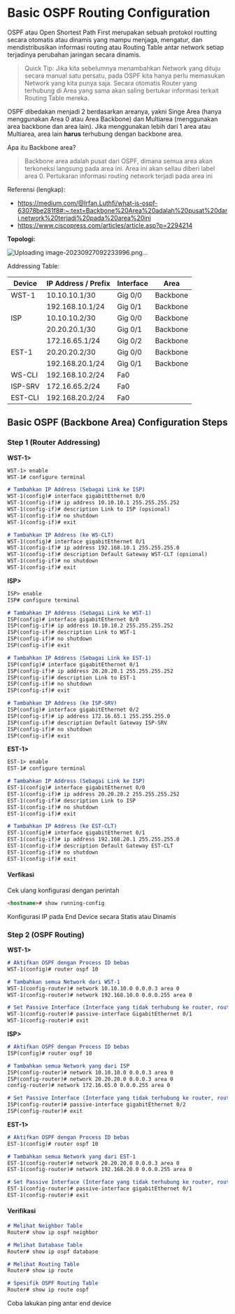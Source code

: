 # Basic OSPF Routing Configuration

OSPF atau Open Shortest Path First merupakan sebuah protokol routting secara otomatis atau dinamis yang mampu menjaga, mengatur, dan mendistribusikan informasi routing atau Routing Table antar network setiap terjadinya perubahan jaringan secara dinamis. 

> Quick Tip: Jika kita sebelumnya menambahkan Network yang dituju secara manual satu persatu, pada OSPF kita hanya perlu memasukan Network yang kita punya saja. Secara otomatis Router yang terhubung di Area yang sama akan saling bertukar informasi terkait Routing Table mereka.

OSPF dibedakan menjadi 2 berdasarkan areanya, yakni Singe Area (hanya menggunakan Area 0 atau Area Backbone) dan Multiarea (menggunakan area backbone dan area lain). Jika menggunakan lebih dari 1 area atau Multiarea, area lain **harus** terhubung dengan backbone area.

Apa itu Backbone area?

> Backbone area adalah pusat dari OSPF, dimana semua area akan terkoneksi langsung pada area ini. Area ini akan sellau diberi label area 0. Pertukaran informasi routing network terjadi pada area ini

Referensi (lengkap): 

- https://medium.com/@Irfan.Luthfi/what-is-ospf-63078be281f8#:~:text=Backbone%20Area%20adalah%20pusat%20dari,network%20terjadi%20pada%20area%20ini
- https://www.ciscopress.com/articles/article.asp?p=2294214

**Topologi:**

![Uploading image-20230927092233996.png…]()


Addressing Table:

| Device  | IP Address / Prefix | Interface | Area     |
| ------- | ------------------- | --------- | -------- |
| WST-1   | 10.10.10.1/30       | Gig 0/0   | Backbone |
|         | 192.168.10.1/24     | Gig 0/1   | Backbone |
| ISP     | 10.10.10.2/30       | Gig 0/0   | Backbone |
|         | 20.20.20.1/30       | Gig 0/1   | Backbone |
|         | 172.16.65.1/24      | Gig 0/2   | Backbone |
| EST-1   | 20.20.20.2/30       | Gig 0/0   | Backbone |
|         | 192.168.20.1/24     | Gig 0/1   | Backbone |
| WS-CLI  | 192.168.10.2/24     | Fa0       |          |
| ISP-SRV | 172.16.65.2/24      | Fa0       |          |
| EST-CLI | 192.168.20.2/24     | Fa0       |          |

## Basic OSPF (Backbone Area) Configuration Steps

### Step 1 (Router Addressing)

**WST-1>**

```markdown
WST-1> enable
WST-1# configure terminal

# Tambahkan IP Address (Sebagai Link ke ISP)
WST-1(config)# interface gigabitEthernet 0/0
WST-1(config-if)# ip address 10.10.10.1 255.255.255.252
WST-1(config-if)# description Link to ISP (opsional)
WST-1(config-if)# no shutdown
WST-1(config-if)# exit

# Tambahkan IP Address (ke WS-CLT)
WST-1(config)# interface gigabitEthernet 0/1
WST-1(config-if)# ip address 192.168.10.1 255.255.255.0
WST-1(config-if)# description Default Gateway WST-CLT (opsional)
WST-1(config-if)# no shutdown
WST-1(config-if)# exit
```

**ISP>**

```markdown
ISP> enable
ISP# configure terminal

# Tambahkan IP Address (Sebagai Link ke WST-1)
ISP(config)# interface gigabitEthernet 0/0
ISP(config-if)# ip address 10.10.10.2 255.255.255.252
ISP(config-if)# description Link to WST-1
ISP(config-if)# no shutdown
ISP(config-if)# exit

# Tambahkan IP Address (Sebagai Link ke EST-1)
ISP(config)# interface gigabitEthernet 0/1
ISP(config-if)# ip address 20.20.20.1 255.255.255.252
ISP(config-if)# description Link to EST-1
ISP(config-if)# no shutdown
ISP(config-if)# exit

# Tambahkan IP Address (ke ISP-SRV)
ISP(config)# interface gigabitEthernet 0/2
ISP(config-if)# ip address 172.16.65.1 255.255.255.0
ISP(config-if)# description Default Gateway ISP-SRV
ISP(config-if)# no shutdown
ISP(config-if)# exit
```

**EST-1>**

```markdown
EST-1> enable
EST-1# configure terminal

# Tambahkan IP Address (Sebagai Link ke ISP)
EST-1(config)# interface gigabitEthernet 0/0
EST-1(config-if)# ip address 20.20.20.2 255.255.255.252
EST-1(config-if)# description Link to ISP
EST-1(config-if)# no shutdown
EST-1(config-if)# exit

# Tambahkan IP Address (ke EST-CLT)
EST-1(config)# interface gigabitEthernet 0/1
EST-1(config-if)# ip address 192.168.20.1 255.255.255.0
EST-1(config-if)# description Default Gateway EST-CLT
EST-1(config-if)# no shutdown
EST-1(config-if)# exit
```

#### Verfikasi

Cek ulang konfigurasi dengan perintah

```markdown
<hostname># show running-config
```

Konfigurasi IP pada End Device secara Statis atau Dinamis

### Step 2 (OSPF Routing)

**WST-1>**

```markdown
# Aktifkan OSPF dengan Process ID bebas
WST-1(config)# router ospf 10

# Tambahkan semua Network dari WST-1
WST-1(config-router)# network 10.10.10.0 0.0.0.3 area 0
WST-1(config-router)# network 192.168.10.0 0.0.0.255 area 0

# Set Passive Interface (Interface yang tidak terhubung ke router, router tidak mengirimkan paket Hello ke Interface tersebut)
WST-1(config-router)# passive-interface GigabitEthernet 0/1
WST-1(config-router)# exit
```

**ISP>**

```markdown
# Aktifkan OSPF dengan Process ID bebas
ISP(config)# router ospf 10

# Tambahkan semua Network yang dari ISP
ISP(config-router)# network 10.10.10.0 0.0.0.3 area 0
ISP(config-router)# network 20.20.20.0 0.0.0.3 area 0
config-router)# network 172.16.65.0 0.0.0.255 area 0

# Set Passive Interface (Interface yang tidak terhubung ke router, router tidak mengirimkan paket Hello ke Interface tersebut)
ISP(config-router)# passive-interface gigabitEthernet 0/2
ISP(config-router)# exit
```

**EST-1>**

```markdown
# Aktifkan OSPF dengan Process ID bebas
EST-1(config)# router ospf 10

# Tambahkan semua Network yang dari EST-1
EST-1(config-router)# network 20.20.20.0 0.0.0.3 area 0
EST-1(config-router)# network 192.168.20.0 0.0.0.255 area 0

# Set Passive Interface (Interface yang tidak terhubung ke router, router tidak mengirimkan paket Hello ke Interface tersebut)
EST-1(config-router)# passive-interface gigabitEthernet 0/1
EST-1(config-router)# exit
```

#### Verifikasi

```markdown
# Melihat Neighbor Table
Router# show ip ospf neighbor

# Melihat Database Table
Router# show ip ospf database

# Melihat Routing Table 
Router# show ip route

# Spesifik OSPF Routing Table
Router# show ip route ospf
```

Coba lakukan ping antar end device
